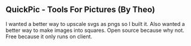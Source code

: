 ## QuickPic - Tools For Pictures (By Theo)

I wanted a better way to upscale svgs as pngs so I built it. Also wanted a better way to make images into squares. Open source because why not. Free because it only runs on client.

